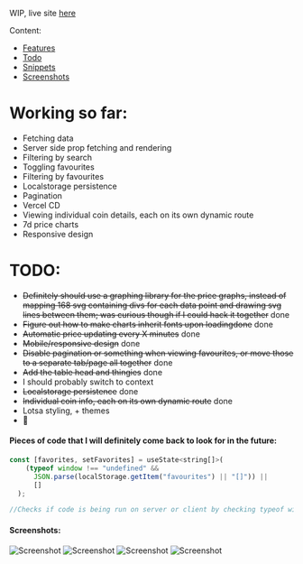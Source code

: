 WIP, live site [here](https://ars-futura-nextjs-crypto-tracker.vercel.app/)

Content:

- [Features](#working-so-far)
- [Todo](#todo)
- [Snippets](#pieces-of-code-that-i-will-definitely-come-back-to-look-for-in-the-future)
- [Screenshots](#screenshots)

# Working so far:

- Fetching data
- Server side prop fetching and rendering
- Filtering by search
- Toggling favourites
- Filtering by favourites
- Localstorage persistence
- Pagination
- Vercel CD
- Viewing individual coin details, each on its own dynamic route
- 7d price charts
- Responsive design

# TODO:

- ~~Definitely should use a graphing library for the price graphs, instead of mapping 168 svg containing divs for each data point and drawing svg lines between them; was curious though if I could hack it together~~ done
- ~~Figure out how to make charts inherit fonts upon loadingdone~~ done
- ~~Automatic price updating every X minutes~~ done
- ~~Mobile/responsive design~~ done
- ~~Disable pagination or something when viewing favourites, or move those to a separate tab/page all together~~ done
- ~~Add the table head and thingies~~ done
- I should probably switch to context
- ~~Localstorage persistence~~ done
- ~~Individual coin info, each on its own dynamic route~~ done
- Lotsa styling, + themes
- 🤔

#### Pieces of code that I will definitely come back to look for in the future:

```javascript
const [favorites, setFavorites] = useState<string[]>(
    (typeof window !== "undefined" &&
      JSON.parse(localStorage.getItem("favourites") || "[]")) ||
      []
  );

//Checks if code is being run on server or client by checking typeof window, needs to be in quotation for some reason, if "undefined", means server, short-circuits, goes to fallback "[]", if not, gets localstorage key, which returns null if it doesn't exist, again falling back to "[]"
```

#### Screenshots:

![Screenshot](https://i.imgur.com/gKXzbUQ.png)
![Screenshot](https://i.imgur.com/ekrVW8M.png)
![Screenshot](https://i.imgur.com/iCFmZiU.png)
![Screenshot](https://i.imgur.com/47muCFa.png)
